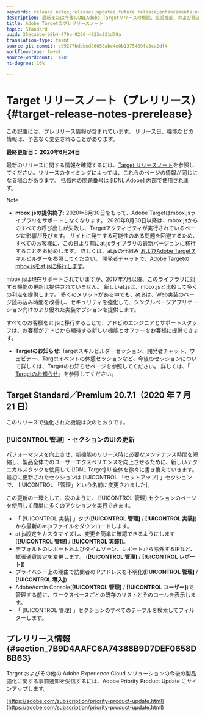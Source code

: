 ```yaml
---
keywords: release notes;releases;updates;future release;enhancements;new features;fixes;updates
description: 最新または今後のDNLAdobe Targetリリースの機能、拡張機能、および修正に関する情報を提供するリリースノートです。
title: Adobe Targetのプレリリースノート
topic: Standard
uuid: 35ecabbe-b8b4-479b-9266-4823c831d79a
translation-type: tm+mt
source-git-commit: e99277bdbbed26058abc4e0b1375489fe8ca2df4
workflow-type: tm+mt
source-wordcount: '478'
ht-degree: 16%

---
```



# Target リリースノート（プレリリース）{#target-release-notes-prerelease}

この記事には、プレリリース情報が含まれています。 リリース日、機能などの情報は、予告なく変更されることがあります。

**最終更新日： 2020年6月24日**

最新のリリースに関する情報を確認するには、[Target リリースノート](release-notes.md)を参照してください。リリースのタイミングによっては、これらのページの情報が同じになる場合があります。 括弧内の問題番号は [!DNL Adobe] 内部で使用されます。

>[!NOTE]
>
>* **mbox.jsの提供終了**: 2020年8月30日をもって、Adobe Targetはmbox.jsライブラリをサポートしなくなります。 2020年8月30日以降は、mbox.jsからのすべての呼び出しが失敗し、Targetアクティビティが実行されているページに影響が及びます。 サイトに発生する可能性のある問題を回避するため、すべてのお客様に、この日より前にat.jsライブラリの最新バージョンに移行することをお勧めします。 詳しくは、at.jsの仕組み [および](/help/c-implementing-target/c-implementing-target-for-client-side-web/c-how-atjs-works/how-atjs-works.md)[Adobe Targetスキルビルダーを参照してください。 開発者チャットで、Adobe Targetのmbox.jsをat.jsに移行します](https://seminars.adobeconnect.com/ptdo6mfo6qn6/?proto=true)。
   >
   >   
   mbox.jsは現在サポートされていますが、2017年7月以降、このライブラリに対する機能の更新は提供されていません。 新しいat.jsは、mbox.jsと比較して多くの利点を提供します。 多くのメリットがある中でも、at.jsは、Web実装のページ読み込み時間を改善し、セキュリティを強化して、シングルページアプリケーション向けのより優れた実装オプションを提供します。
   >
   >   
   すべてのお客様をat.jsに移行することで、アドビのエンジニアとサポートスタッフは、お客様がアドビから期待する新しい機能とオファーをお客様に提供できます。
   >
   >
* **Targetのお知らせ**: Targetスキルビルダーセッション、開発者チャット、ウェビナー、Targetイベントの休憩セッションなど、今後のセッションについて詳しくは、Targetのお知らせページを参照してください。 詳しくは、「 [Targetのお知らせ](/help/r-release-notes/target-announcements.md)」を参照してください。


## Target Standard／Premium 20.7.1（2020 年 7 月 21 日）

このリリースで強化された機能は次のとおりです。

### [!UICONTROL 管理] ・セクションのUIの更新

パフォーマンスを向上させ、新機能のリリース時に必要なメンテナンス時間を短縮し、製品全体でのユーザーエクスペリエンスを向上させるために、新しいテクニカルスタックを使用して [!DNL Target] UI全体を徐々に書き換えていきます。 最初に更新されたセクションは [!UICONTROL 「セットアップ] 」セクションで、 [!UICONTROL 「管理」という名前に変更されました]。

この更新の一環として、次のように、 [!UICONTROL 管理] セクションのページを使用して簡単に多くのアクションを実行できます。

* 「 [!UICONTROL 実装] 」タブ(**[!UICONTROL 管理]** / **[!UICONTROL 実装]**)から最新のat.jsファイルをダウンロードします。
* at.js設定をカスタマイズし、変更を簡単に確認できるようにします(**[!UICONTROL 管理]** / **[!UICONTROL 実装]**)。
* デフォルトのレポートおよびタイムゾーン、レポートから除外するIPなど、拡張通貨設定を変更します。 (**[!UICONTROL 管理]** / **[!UICONTROL レポート]**)
* プライバシー上の理由で訪問者のIPアドレスを不明化(**[!UICONTROL 管理]** / **[!UICONTROL 導入]**)
* AdobeAdmin Console(**[!UICONTROL 管理]** / **[!UICONTROL ユーザー]**)で管理する前に、ワークスペースごとの既存のリストとそのロールを表示します。
* 「 [!UICONTROL 管理] 」セクションのすべてのテーブルを検索してフィルターします。

## プレリリース情報 {#section_7B9D4AAFC6A74388B9D7DEF0658D8B63}

Target およびその他の Adobe Experience Cloud ソリューションの今後の製品強化に関する事前通知を受信するには、Adobe Priority Product Update にサインアップします。

[https://adobe.com/subscription/priority-product-update.html](https://adobe.com/subscription/priority-product-update.html)
